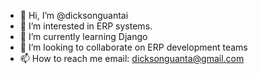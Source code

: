 - 👋 Hi, I’m @dicksonguantai
- 👀 I’m interested in ERP systems.
- 🌱 I’m currently learning Django
- 💞️ I’m looking to collaborate on ERP development teams
- 📫 How to reach me email: dicksonguanta@gmail.com

<!---
dicksonguantai/dicksonguantai is a ✨ special ✨ repository because its `README.md` (this file) appears on your GitHub profile.
You can click the Preview link to take a look at your changes.
--->
